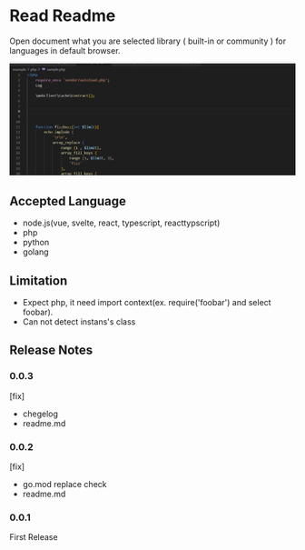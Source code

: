 

# Read Readme

Open document what you are selected library ( built-in or community ) for languages in default browser.

![How to use](https://raw.githubusercontent.com/hagiwaratakayuki/ReadReadme/main/images/howtouse.gif "How to use")

## Accepted Language

- node.js(vue, svelte, react, typescript, reacttypscript)
- php
- python
- golang

## Limitation

- Expect php, it need import context(ex. require('foobar') and select foobar). 
- Can not detect instans's class




## Release Notes

### 0.0.3

[fix]

- chegelog
- readme.md


### 0.0.2

[fix]

- go.mod replace check
- readme.md

### 0.0.1

First Release